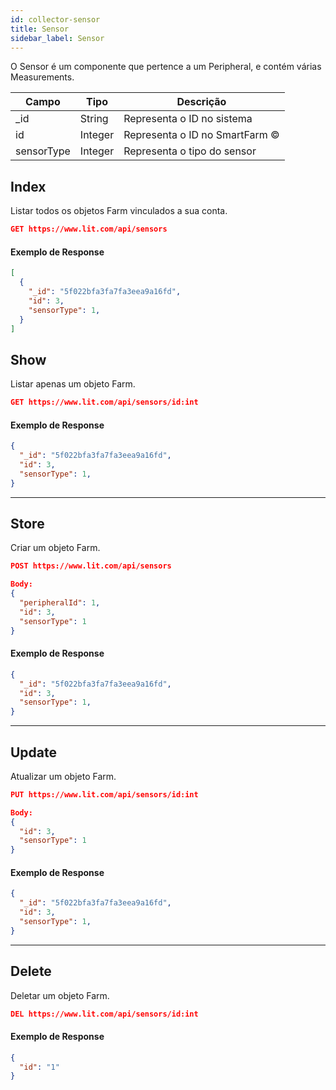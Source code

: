 ```yaml
---
id: collector-sensor
title: Sensor
sidebar_label: Sensor
---
```


O Sensor é um componente que pertence a um Peripheral, e contém várias Measurements.

Campo        | Tipo          | Descrição
------------ | ------------- | -------------
_id          | String        | Representa o ID no sistema
id           | Integer       | Representa o ID no SmartFarm ©
sensorType   | Integer       | Representa o tipo do sensor

## Index

Listar todos os objetos Farm vinculados a sua conta.

```JSON
GET https://www.lit.com/api/sensors
```

#### Exemplo de Response
```JSON
[
  {
    "_id": "5f022bfa3fa7fa3eea9a16fd",
    "id": 3,
    "sensorType": 1,
  }
]
```
## Show

Listar apenas um objeto Farm.

```JSON
GET https://www.lit.com/api/sensors/id:int
```

#### Exemplo de Response
```JSON
{
  "_id": "5f022bfa3fa7fa3eea9a16fd",
  "id": 3,
  "sensorType": 1,
}
```

------------------

## Store

Criar um objeto Farm.

```JSON
POST https://www.lit.com/api/sensors

Body:
{
  "peripheralId": 1,
  "id": 3,
  "sensorType": 1
}
```

#### Exemplo de Response
```JSON
{
  "_id": "5f022bfa3fa7fa3eea9a16fd",
  "id": 3,
  "sensorType": 1,
}
```


------------------


## Update

Atualizar um objeto Farm.

```JSON
PUT https://www.lit.com/api/sensors/id:int

Body:
{
  "id": 3,
  "sensorType": 1
}
```

#### Exemplo de Response
```JSON
{
  "_id": "5f022bfa3fa7fa3eea9a16fd",
  "id": 3,
  "sensorType": 1,
}
```

------------------

## Delete

Deletar um objeto Farm.

```JSON
DEL https://www.lit.com/api/sensors/id:int
```

#### Exemplo de Response
```JSON
{
  "id": "1"
}
```


